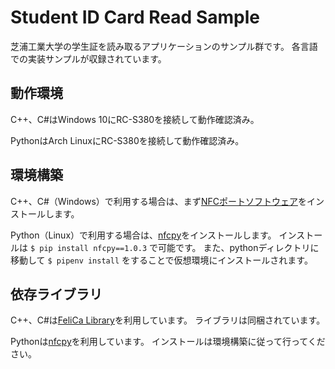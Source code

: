 # Student ID Card Read Sample

芝浦工業大学の学生証を読み取るアプリケーションのサンプル群です。
各言語での実装サンプルが収録されています。

## 動作環境
C++、C#はWindows 10にRC-S380を接続して動作確認済み。

PythonはArch LinuxにRC-S380を接続して動作確認済み。

## 環境構築
C++、C#（Windows）で利用する場合は、まず[NFCポートソフトウェア](https://www.sony.co.jp/Products/felica/consumer/download/felicaportsoftware.html)をインストールします。

Python（Linux）で利用する場合は、[nfcpy](https://nfcpy.readthedocs.io/en/latest/topics/get-started.html)をインストールします。
インストールは `$ pip install nfcpy==1.0.3` で可能です。
また、pythonディレクトリに移動して `$ pipenv install` をすることで仮想環境にインストールされます。

## 依存ライブラリ
C++、C#は[FeliCa Library](https://ja.osdn.net/projects/felicalib/)を利用しています。
ライブラリは同梱されています。

Pythonは[nfcpy](https://nfcpy.readthedocs.io/en/latest/topics/get-started.html)を利用しています。
インストールは環境構築に従って行ってください。
